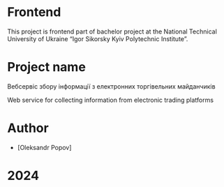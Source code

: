 # Frontend

This project is frontend part of bachelor project at the National Technical University of Ukraine “Igor Sikorsky Kyiv Polytechnic Institute”.

# Project name

Вебсервіс збору інформації з електронних торгівельних майданчиків

Web service for collecting information from electronic trading platforms

# Author

- [Oleksandr Popov]

# 2024
